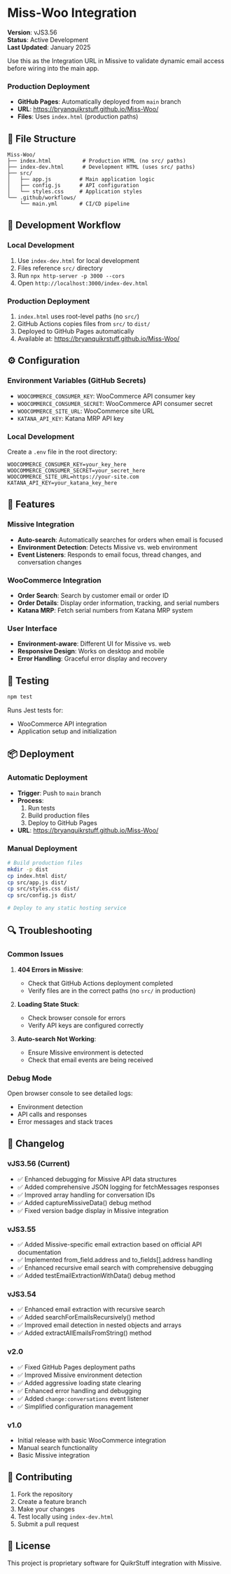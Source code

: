 
# Miss-Woo Integration

**Version**: vJS3.56  
**Status**: Active Development  
**Last Updated**: January 2025

Use this as the Integration URL in Missive to validate dynamic email access before wiring into the main app.

### Production Deployment
- **GitHub Pages**: Automatically deployed from `main` branch
- **URL**: https://bryanquikrstuff.github.io/Miss-Woo/
- **Files**: Uses `index.html` (production paths)

## 📁 File Structure

```
Miss-Woo/
├── index.html          # Production HTML (no src/ paths)
├── index-dev.html      # Development HTML (uses src/ paths)
├── src/
│   ├── app.js         # Main application logic
│   ├── config.js      # API configuration
│   └── styles.css     # Application styles
└── .github/workflows/
    └── main.yml       # CI/CD pipeline
```

## 🔧 Development Workflow

### Local Development
1. Use `index-dev.html` for local development
2. Files reference `src/` directory
3. Run `npx http-server -p 3000 --cors`
4. Open `http://localhost:3000/index-dev.html`

### Production Deployment
1. `index.html` uses root-level paths (no `src/`)
2. GitHub Actions copies files from `src/` to `dist/`
3. Deployed to GitHub Pages automatically
4. Available at: https://bryanquikrstuff.github.io/Miss-Woo/

## ⚙️ Configuration

### Environment Variables (GitHub Secrets)
- `WOOCOMMERCE_CONSUMER_KEY`: WooCommerce API consumer key
- `WOOCOMMERCE_CONSUMER_SECRET`: WooCommerce API consumer secret  
- `WOOCOMMERCE_SITE_URL`: WooCommerce site URL
- `KATANA_API_KEY`: Katana MRP API key

### Local Development
Create a `.env` file in the root directory:
```env
WOOCOMMERCE_CONSUMER_KEY=your_key_here
WOOCOMMERCE_CONSUMER_SECRET=your_secret_here
WOOCOMMERCE_SITE_URL=https://your-site.com
KATANA_API_KEY=your_katana_key_here
```

## 🎯 Features

### Missive Integration
- **Auto-search**: Automatically searches for orders when email is focused
- **Environment Detection**: Detects Missive vs. web environment
- **Event Listeners**: Responds to email focus, thread changes, and conversation changes

### WooCommerce Integration
- **Order Search**: Search by customer email or order ID
- **Order Details**: Display order information, tracking, and serial numbers
- **Katana MRP**: Fetch serial numbers from Katana MRP system

### User Interface
- **Environment-aware**: Different UI for Missive vs. web
- **Responsive Design**: Works on desktop and mobile
- **Error Handling**: Graceful error display and recovery

## 🧪 Testing

```bash
npm test
```

Runs Jest tests for:
- WooCommerce API integration
- Application setup and initialization

## 📦 Deployment

### Automatic Deployment
- **Trigger**: Push to `main` branch
- **Process**: 
  1. Run tests
  2. Build production files
  3. Deploy to GitHub Pages
- **URL**: https://bryanquikrstuff.github.io/Miss-Woo/

### Manual Deployment
```bash
# Build production files
mkdir -p dist
cp index.html dist/
cp src/app.js dist/
cp src/styles.css dist/
cp src/config.js dist/

# Deploy to any static hosting service
```

## 🔍 Troubleshooting

### Common Issues

1. **404 Errors in Missive**: 
   - Check that GitHub Actions deployment completed
   - Verify files are in the correct paths (no `src/` in production)

2. **Loading State Stuck**:
   - Check browser console for errors
   - Verify API keys are configured correctly

3. **Auto-search Not Working**:
   - Ensure Missive environment is detected
   - Check that email events are being received

### Debug Mode
Open browser console to see detailed logs:
- Environment detection
- API calls and responses
- Error messages and stack traces

## 📝 Changelog

### vJS3.56 (Current)
- ✅ Enhanced debugging for Missive API data structures
- ✅ Added comprehensive JSON logging for fetchMessages responses
- ✅ Improved array handling for conversation IDs
- ✅ Added captureMissiveData() debug method
- ✅ Fixed version badge display in Missive integration

### vJS3.55
- ✅ Added Missive-specific email extraction based on official API documentation
- ✅ Implemented from_field.address and to_fields[].address handling
- ✅ Enhanced recursive email search with comprehensive debugging
- ✅ Added testEmailExtractionWithData() debug method

### vJS3.54
- ✅ Enhanced email extraction with recursive search
- ✅ Added searchForEmailsRecursively() method
- ✅ Improved email detection in nested objects and arrays
- ✅ Added extractAllEmailsFromString() method

### v2.0
- ✅ Fixed GitHub Pages deployment paths
- ✅ Improved Missive environment detection
- ✅ Added aggressive loading state clearing
- ✅ Enhanced error handling and debugging
- ✅ Added `change:conversations` event listener
- ✅ Simplified configuration management

### v1.0
- Initial release with basic WooCommerce integration
- Manual search functionality
- Basic Missive integration

## 🤝 Contributing

1. Fork the repository
2. Create a feature branch
3. Make your changes
4. Test locally using `index-dev.html`
5. Submit a pull request

## 📄 License

This project is proprietary software for QuikrStuff integration with Missive.